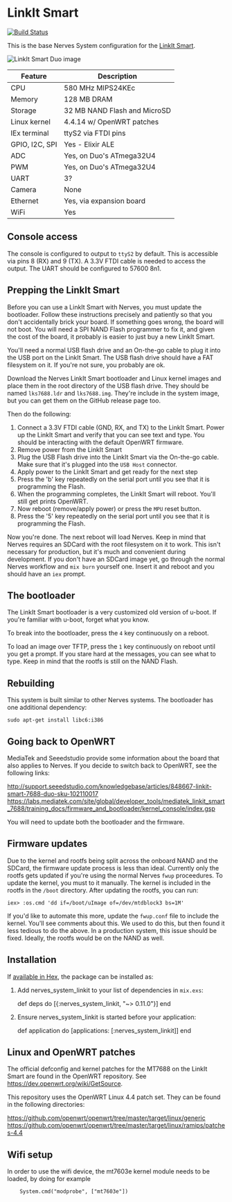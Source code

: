 # LinkIt Smart

[![Build Status](https://travis-ci.org/nerves-project/nerves_system_linkit.png?branch=master)](https://travis-ci.org/nerves-project/nerves_system_linkit)

This is the base Nerves System configuration for the [LinkIt Smart](http://www.seeedstudio.com/wiki/LinkIt_Smart_7688_Duo).

![LinkIt Smart Duo image](assets/images/linkit-smart.jpg)

| Feature              | Description                     |
| -------------------- | ------------------------------- |
| CPU                  | 580 MHz MIPS24KEc               |
| Memory               | 128 MB DRAM                     |
| Storage              | 32 MB NAND Flash and MicroSD    |
| Linux kernel         | 4.4.14 w/ OpenWRT patches       |
| IEx terminal         | ttyS2 via FTDI pins             |
| GPIO, I2C, SPI       | Yes - Elixir ALE                |
| ADC                  | Yes, on Duo's ATmega32U4        |
| PWM                  | Yes, on Duo's ATmega32U4        |
| UART                 | 3?                              |
| Camera               | None                            |
| Ethernet             | Yes, via expansion board        |
| WiFi                 | Yes                             |

## Console access

The console is configured to output to `ttyS2` by default. This is
accessible via pins 8 (RX) and 9 (TX). A 3.3V FTDI
cable is needed to access the output. The UART should be configured
to 57600 8n1.

## Prepping the LinkIt Smart

Before you can use a LinkIt Smart with Nerves, you must update the bootloader.
Follow these instructions precisely and patiently so that you don't accidentally
brick your board. If something goes wrong, the board will not boot. You will
need a SPI NAND Flash programmer to fix it, and given the cost of the board, it
probably is easier to just buy a new LinkIt Smart.

You'll need a normal USB flash drive and an On-the-go cable to plug it into the
USB port on the LinkIt Smart. The USB flash drive should have a FAT filesystem
on it. If you're not sure, you probably are ok.

Download the Nerves LinkIt Smart bootloader and Linux kernel images and place
them in the root directory of the USB flash drive. They should be named
`lks7688.ldr` and `lks7688.img`. They're include in the system image, but you
can get them on the GitHub release page too.

Then do the following:

  1. Connect a 3.3V FTDI cable (GND, RX, and TX) to the LinkIt Smart. Power up
     the LinkIt Smart and verify that you can see text and type. You should be
     interacting with the default OpenWRT firmware.
  2. Remove power from the LinkIt Smart
  3. Plug the USB Flash drive into the LinkIt Smart via the On-the-go cable.
     Make sure that it's plugged into the `USB Host` connector.
  4. Apply power to the LinkIt Smart and get ready for the next step
  5. Press the 'b' key repeatedly on the serial port until you see that it
     is programming the Flash.
  6. When the programming completes, the LinkIt Smart will reboot. You'll still
     get prints OpenWRT.
  7. Now reboot (remove/apply power) or press the `MPU` reset button.
  8. Press the '5' key repeatedly on the serial port until you see that it is
     programming the Flash.

Now you're done. The next reboot will load Nerves. Keep in mind that Nerves
requires an SDCard with the root filesystem on it to work. This isn't necessary
for production, but it's much and convenient during development. If you don't
have an SDCard image yet, go through the normal Nerves workflow and `mix burn`
yourself one. Insert it and reboot and you should have an `iex` prompt.

## The bootloader

The LinkIt Smart bootloader is a very customized old version of u-boot. If
you're familiar with u-boot, forget what you know.

To break into the bootloader, press the `4` key continuously on a reboot.

To load an image over TFTP, press the `1` key continuously on reboot until you
get a prompt. If you stare hard at the messages, you can see what to type. Keep
in mind that the rootfs is still on the NAND Flash.

## Rebuilding

This system is built similar to other Nerves systems. The bootloader has one
additional dependency:
```
sudo apt-get install libc6:i386
```

## Going back to OpenWRT

MediaTek and Seeedstudio provide some information about the board that also
applies to Nerves. If you decide to switch back to OpenWRT, see the following
links:

http://support.seeedstudio.com/knowledgebase/articles/848667-linkit-smart-7688-duo-sku-102110017
https://labs.mediatek.com/site/global/developer_tools/mediatek_linkit_smart_7688/training_docs/firmware_and_bootloader/kernel_console/index.gsp

You will need to update both the bootloader and the firmware.

## Firmware updates

Due to the kernel and rootfs being split across the onboard NAND and the SDCard,
the firmware update process is less than ideal. Currently only the rootfs gets
updated if you're using the normal Nerves `fwup` proceedures. To update the
kernel, you must to it manually. The kernel is included in the rootfs in the
`/boot` directory. After updating the rootfs, you can run:
```
iex> :os.cmd 'dd if=/boot/uImage of=/dev/mtdblock3 bs=1M'
```

If you'd like to automate this more, update the `fwup.conf` file to include
the kernel. You'll see comments about this. We used to do this, but then
found it less tedious to do the above. In a production system, this issue
should be fixed. Ideally, the rootfs would be on the NAND as well.

## Installation

If [available in Hex](https://hex.pm/docs/publish), the package can be installed as:

  1. Add nerves_system_linkit to your list of dependencies in `mix.exs`:

        def deps do
          [{:nerves_system_linkit, "~> 0.11.0"}]
        end
        
  2. Ensure nerves_system_linkit is started before your application:

        def application do
          [applications: [:nerves_system_linkit]]
        end

## Linux and OpenWRT patches

The official defconfig and kernel patches for the MT7688 on the LinkIt Smart
are found in the OpenWRT repository. See https://dev.openwrt.org/wiki/GetSource.

This repository uses the OpenWRT Linux 4.4 patch set. They can be found in the
following directories:

https://github.com/openwrt/openwrt/tree/master/target/linux/generic
https://github.com/openwrt/openwrt/tree/master/target/linux/ramips/patches-4.4

## Wifi setup

In order to use the wifi device, the mt7603e kernel module needs to be loaded,
by doing for example
```
    System.cmd("modprobe", ["mt7603e"])
```
